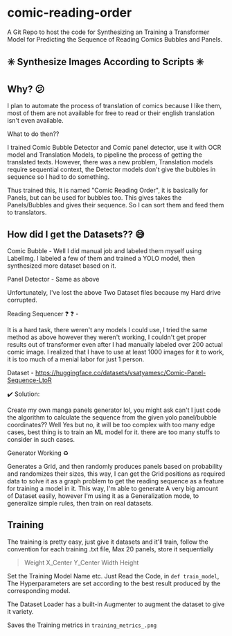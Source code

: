 # comic-reading-order
A Git Repo to host the code for Synthesizing an Training a Transformer Model for Predicting the Sequence of Reading Comics Bubbles and Panels. 

## :eight_spoked_asterisk: Synthesize Images According to Scripts :eight_spoked_asterisk:
## Why? :confused:
I plan to automate the process of translation of comics because I like them, most of them are not available for free to read or their english translation isn't even available.

What to do then??

I trained Comic Bubble Detector and Comic panel detector, use it with OCR model and Translation Models, to pipeline the process of getting the translated texts. However, there was a new problem, Translation models require sequential context, the Detector models don't give the bubbles in sequence so I had to do something. 

Thus trained this, It is named "Comic Reading Order", it is basically for Panels, but can be used for bubbles too. This gives takes the Panels/Bubbles and gives their sequence. So I can sort them and feed them to translators.

## How did I get the Datasets?? :sweat_smile:

Comic Bubble - Well I did manual job and labeled them myself using LabelImg. I labeled a few of them and trained a YOLO model, then synthesized more dataset based on it.

Panel Detector - Same as above

Unfortunately, I've lost the above Two Dataset files because my Hard drive corrupted.

Reading Sequencer :question: :question: - 

It is a hard task, there weren't any models I could use, I tried the same method as above however they weren't working, I couldn't get proper results out of transformer even after I had manually labeled over 200 actual comic image. I realized that I have to use at least 1000 images for it to work, it is too much of a menial labor for just 1 person.

Dataset - https://huggingface.co/datasets/vsatyamesc/Comic-Panel-Sequence-LtoR 

:heavy_check_mark: Solution: 

Create my own manga panels generator lol, you might ask can't I just code the algorithm to calculate the sequence from the given yolo panel/bubble coordinates?? Well Yes but no, it will be too complex with too many edge cases, best thing is to train an ML model for it. there are too many stuffs to consider in such cases.

Generator Working :recycle:

Generates a Grid, and then randomly produces panels based on probability and randomizes their sizes, this way, I can get the Grid positions as required data to solve it as a graph problem to get the reading sequence as a feature for training a model in it. This way, I'm able to generate A very big amount of Dataset easily, however I'm using it as a Generalization mode, to generalize simple rules, then train on real datasets.

## Training

The training is pretty easy, just give it datasets and it'll train, follow the convention
for each training .txt file, Max 20 panels, store it sequentially
> Weight X_Center Y_Center Width Height

Set the Training Model Name etc. Just Read the Code, in ```def train_model```, The Hyperparameters are set according to the best result produced by the corresponding model.

The Dataset Loader has a built-in Augmenter to augment the dataset to give it variety.

Saves the Training metrics in ```training_metrics_.png```

